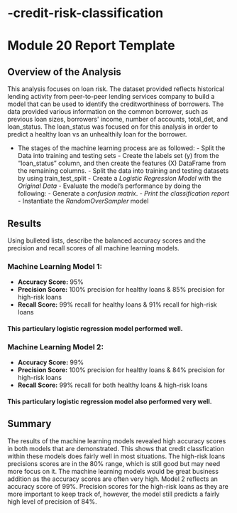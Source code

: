 # -credit-risk-classification
# Module 20 Report Template

## Overview of the Analysis

  This analysis focuses on loan risk. The dataset provided reflects historical lending activity from peer-to-peer lending services company to build a model
that can be used to identify the creditworthiness of borrowers. 
  The data provided various information on the common borrower, such as previous loan sizes, borrowers' income, number of accounts, total_det, and loan_status.
  The loan_status was focused on for this analysis in order to predict a healthy loan vs an unhealthily loan for the borrower.
  * The stages of the machine learning process are as followed:
        - Split the Data into training and testing sets
        - Create the labels set (y) from the “loan_status” column, and then create the features (X) DataFrame from the remaining columns.
        - Split the data into training and testing datasets by using train_test_split
        - Create a *Logistic Regression Model* with the *Original Data*
        - Evaluate the model’s performance by doing the following:
              - Generate a *confusion matrix*.
              - *Print the classification report*
              - Instantiate the *RandomOverSampler* model

## Results

Using bulleted lists, describe the balanced accuracy scores and the precision and recall scores of all machine learning models.

### Machine Learning Model 1:
  * **Accuracy Score:** 95%
  * **Precision Score:** 100% precision for healthy loans & 85% precision for high-risk loans
  * **Recall Score:** 99% recall  for healthy loans & 91% recall for high-risk loans
  #### This particulary logistic regression model performed well.

### Machine Learning Model 2:
  * **Accuracy Score:** 99%
  * **Precision Score:** 100% precision for healthy loans & 84% precision for high-risk loans
  * **Recall Score:** 99% recall for both healthy loans & high-risk loans
  #### This particulary logistic regression model also performed very well.

## Summary

The results of the machine learning models revealed high accuracy scores in both models that are demonstrated. This shows that credit classfication within these models does fairly well in most situations. The high-risk loans precisions scores are in the 80% range, which is still good but may need more focus on it.
The machine learning models would be great business addition as the accuracy scores are often very high. Model 2 reflects an accuracy score of 99%. Precision scores for the high-risk loans as they are more important to keep track of, however, the model still predicts a fairly high level of precision of 84%.


